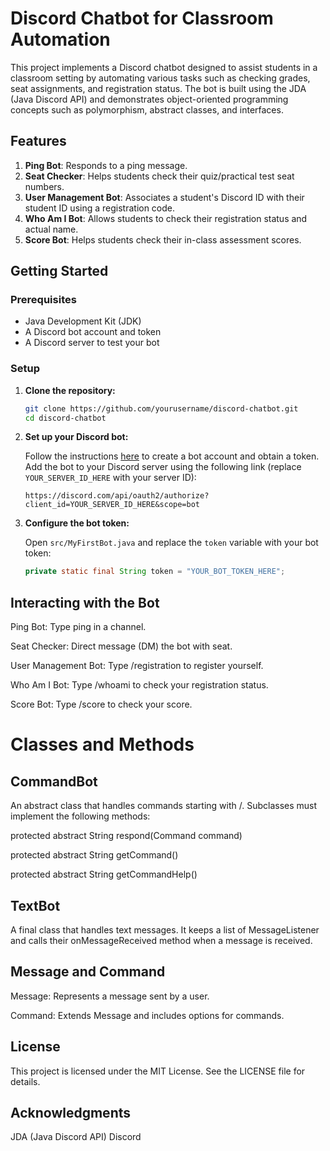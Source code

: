 # Discord Chatbot for Classroom Automation

This project implements a Discord chatbot designed to assist students in a classroom setting by automating various tasks such as checking grades, seat assignments, and registration status. The bot is built using the JDA (Java Discord API) and demonstrates object-oriented programming concepts such as polymorphism, abstract classes, and interfaces.

## Features

1. **Ping Bot**: Responds to a ping message.
2. **Seat Checker**: Helps students check their quiz/practical test seat numbers.
3. **User Management Bot**: Associates a student's Discord ID with their student ID using a registration code.
4. **Who Am I Bot**: Allows students to check their registration status and actual name.
5. **Score Bot**: Helps students check their in-class assessment scores.

## Getting Started

### Prerequisites

- Java Development Kit (JDK)
- A Discord bot account and token
- A Discord server to test your bot

### Setup

1. **Clone the repository:**

    ```sh
    git clone https://github.com/yourusername/discord-chatbot.git
    cd discord-chatbot
    ```

2. **Set up your Discord bot:**

    Follow the instructions [here](https://jda.wiki/using-jda/getting-started/) to create a bot account and obtain a token. Add the bot to your Discord server using the following link (replace `YOUR_SERVER_ID_HERE` with your server ID):

    ```
    https://discord.com/api/oauth2/authorize?client_id=YOUR_SERVER_ID_HERE&scope=bot
    ```

3. **Configure the bot token:**

    Open `src/MyFirstBot.java` and replace the `token` variable with your bot token:

    ```java
    private static final String token = "YOUR_BOT_TOKEN_HERE";
    ```

## Interacting with the Bot
Ping Bot: Type ping in a channel.

Seat Checker: Direct message (DM) the bot with seat.

User Management Bot: Type /registration <registration code> to register yourself.

Who Am I Bot: Type /whoami to check your registration status.

Score Bot: Type /score to check your score.

# Classes and Methods

## CommandBot
An abstract class that handles commands starting with /. Subclasses must implement the following methods:

protected abstract String respond(Command command)

protected abstract String getCommand()

protected abstract String getCommandHelp()

## TextBot
A final class that handles text messages. It keeps a list of MessageListener and calls their onMessageReceived method when a message is received.

## Message and Command

Message: Represents a message sent by a user.

Command: Extends Message and includes options for commands.

## License
This project is licensed under the MIT License. See the LICENSE file for details.

## Acknowledgments
JDA (Java Discord API)
Discord

